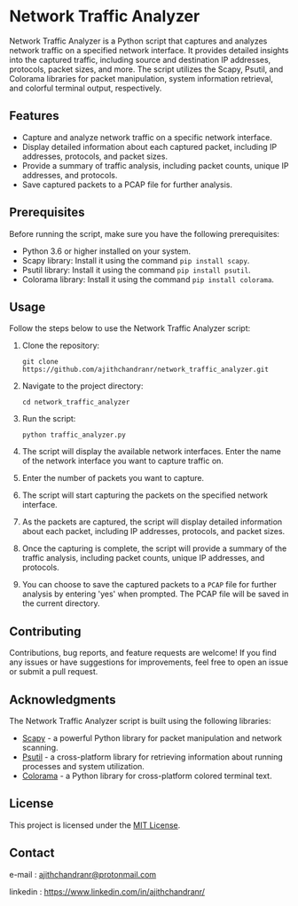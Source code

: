 # Network Traffic Analyzer

Network Traffic Analyzer is a Python script that captures and analyzes network traffic on a specified network interface. It provides detailed insights into the captured traffic, including source and destination IP addresses, protocols, packet sizes, and more. The script utilizes the Scapy, Psutil, and Colorama libraries for packet manipulation, system information retrieval, and colorful terminal output, respectively.

## Features

- Capture and analyze network traffic on a specific network interface.
- Display detailed information about each captured packet, including IP addresses, protocols, and packet sizes.
- Provide a summary of traffic analysis, including packet counts, unique IP addresses, and protocols.
- Save captured packets to a PCAP file for further analysis.

## Prerequisites

Before running the script, make sure you have the following prerequisites:

- Python 3.6 or higher installed on your system.
- Scapy library: Install it using the command `pip install scapy`.
- Psutil library: Install it using the command `pip install psutil`.
- Colorama library: Install it using the command `pip install colorama`.

## Usage

Follow the steps below to use the Network Traffic Analyzer script:

1. Clone the repository:

   ```shell
   git clone https://github.com/ajithchandranr/network_traffic_analyzer.git
   ```

2. Navigate to the project directory:

   ```shell
   cd network_traffic_analyzer
   ```

3. Run the script:

   ```shell
   python traffic_analyzer.py
   ```

4. The script will display the available network interfaces. Enter the name of the network interface you want to capture traffic on.

5. Enter the number of packets you want to capture.

6. The script will start capturing the packets on the specified network interface.

7. As the packets are captured, the script will display detailed information about each packet, including IP addresses, protocols, and packet sizes.

8. Once the capturing is complete, the script will provide a summary of the traffic analysis, including packet counts, unique IP addresses, and protocols.

9. You can choose to save the captured packets to a `PCAP` file for further analysis by entering 'yes' when prompted. The PCAP file will be saved in the current directory.

## Contributing

Contributions, bug reports, and feature requests are welcome! If you find any issues or have suggestions for improvements, feel free to open an issue or submit a pull request.

## Acknowledgments

The Network Traffic Analyzer script is built using the following libraries:

- [Scapy](https://scapy.net/) - a powerful Python library for packet manipulation and network scanning.
- [Psutil](https://psutil.readthedocs.io/) - a cross-platform library for retrieving information about running processes and system utilization.
- [Colorama](https://pypi.org/project/colorama/) - a Python library for cross-platform colored terminal text.

## License

This project is licensed under the [MIT License](LICENSE).

## Contact

e-mail     : ajithchandranr@protonmail.com 

linkedin  : https://www.linkedin.com/in/ajithchandranr/
